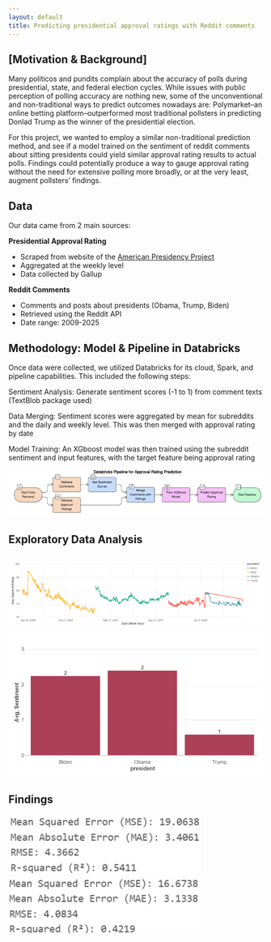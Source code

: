 ```yaml
---
layout: default
title: Predicting presidential approval ratings with Reddit comments
---
```


## [Motivation & Background]
Many politicos and pundits complain about the accuracy of polls during presidential, state, and federal election cycles. While issues with public perception of polling accuracy are nothing new, some of the unconventional and non-traditional ways to predict outcomes nowadays are: Polymarket–an online betting platform–outperformed most traditional pollsters in predicting Donlad Trump as the winner of the presidential election. 

For this project, we wanted to employ a similar non-traditional prediction method, and see if a model trained on the sentiment of reddit comments about sitting presidents could yield similar approval rating results to actual polls. Findings could potentially produce a way to gauge approval rating without the need for extensive polling more broadly, or at the very least, augment pollsters’ findings. 

## Data
Our data came from 2 main sources: 

**Presidential Approval Rating**
- Scraped from website of the [American Presidency Project](https://www.presidency.ucsb.edu/statistics/data/presidential-job-approval-all-data)
- Aggregated at the weekly level
- Data collected by Gallup
  
**Reddit Comments**
- Comments and posts about presidents (Obama, Trump, Biden)
- Retrieved using the Reddit API
- Date range: 2009-2025


## Methodology: Model & Pipeline in Databricks
Once data were collected, we utilized Databricks for its cloud, Spark, and pipeline capabilities. This included the following steps:

Sentiment Analysis: Generate sentiment scores (-1 to 1) from comment texts (TextBlob package used)

Data Merging: Sentiment scores were aggregated by mean for subreddits and the daily and weekly level. This was then merged with approval rating by date

Model Training: An XGboost model was then trained using the subreddit sentiment and input features, with the target feature being approval rating

![Pipeline Diagram](visuals/pipeline_databricks.png)

## Exploratory Data Analysis
![Approval Ratings over time by President](visuals/pres_approval_overtime.png)
![Average Sentiment Scores (Rounded) for past 3 Presidents](visuals/pres_sentiment_avg.png)


## Findings
![XGboost - Weekly Lagged Model Performance](visuals/model_lag_weekly.png)
![XGboost - Daily Model Performance](visuals/model_daily.png)
